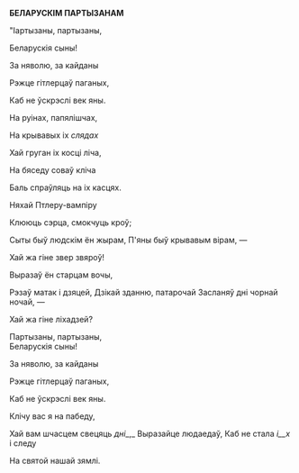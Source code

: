  
**БЕЛАРУСКІМ ПАРТЫЗАНАМ**

"Іартызаны, партызаны,

Беларускія сыны!

За няволю, за кайданы

Рэжце гітлерцаў паганых,

Каб не ўскрэслі век яны.

На руінах, папялішчах,

На крывавых іх _слядах_

Хай груган іх косці ліча,

На бяседу соваў кліча

Баль спраўляць на іх касцях.

Няхай Птлеру-вампіру

Клююць сэрца, смокчуць кроў;

Сыты быў людскім ён жырам, П'яны быў крывавым вірам, —

Хай жа гіне звер звяроў!

Выразаў  ён старцам вочы,

Рэзаў матак і дзяцей, Дзікай зданню, патарочай Засланяў дні чорнай ночай, —

Хай жа гіне ліхадзей?

Партызаны, партызаны,  
Беларускія сыны!

За няволю, за кайданы

Рэжце гітлерцаў паганых,

Каб не ўскрэслі век яны.

Клічу вас я на пабеду,

Хай вам шчасцем свецяць _дні__,_ Выразайце людаедаў, Каб не стала _і__х_  і следу

На святой нашай зямлі.
